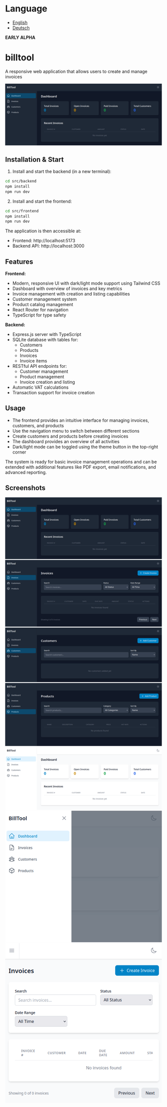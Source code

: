 # Language
- [English](README.md)
- [Deutsch](README.de.md)

**EARLY ALPHA**

# billtool  
A responsive web application that allows users to create and manage invoices

![Screenshot](/screenshots/screenshot0.png)

## Installation & Start

1. Install and start the backend (in a new terminal):
```bash
cd src/backend
npm install
npm run dev
```

2. Install and start the frontend:
```bash
cd src/frontend
npm install
npm run dev
```

The application is then accessible at:
- Frontend: http://localhost:5173  
- Backend API: http://localhost:3000

## Features

**Frontend:**
- Modern, responsive UI with dark/light mode support using Tailwind CSS  
- Dashboard with overview of invoices and key metrics  
- Invoice management with creation and listing capabilities  
- Customer management system  
- Product catalog management  
- React Router for navigation  
- TypeScript for type safety

**Backend:**
- Express.js server with TypeScript  
- SQLite database with tables for:
    - Customers  
    - Products  
    - Invoices  
    - Invoice items  
- RESTful API endpoints for:
    - Customer management  
    - Product management  
    - Invoice creation and listing  
- Automatic VAT calculations  
- Transaction support for invoice creation

## Usage

- The frontend provides an intuitive interface for managing invoices, customers, and products  
- Use the navigation menu to switch between different sections  
- Create customers and products before creating invoices  
- The dashboard provides an overview of all activities  
- Dark/light mode can be toggled using the theme button in the top-right corner

The system is ready for basic invoice management operations and can be extended with additional features like PDF export, email notifications, and advanced reporting.

## Screenshots

![Screenshot](/screenshots/screenshot0.png)
![Screenshot](/screenshots/screenshot1.png)
![Screenshot](/screenshots/screenshot2.png)
![Screenshot](/screenshots/screenshot3.png)
![Screenshot](/screenshots/screenshot4.png)
![Screenshot](/screenshots/screenshot5.png)
![Screenshot](/screenshots/screenshot6.png)

